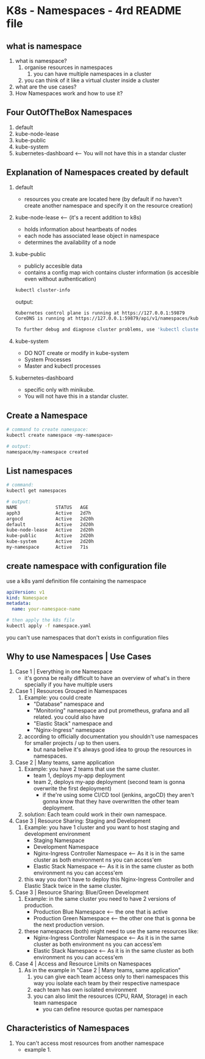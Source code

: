 # K8s - Namespaces - 4rd README file

## what is namespace

1. what is namespace?
    1. organise resources in namespaces
        1. you can have multiple namespaces in a cluster
    1. you can think of it like a virtual cluster inside  a cluster
1. what are the use cases?
1. How Namespaces work and how to use it?

## Four OutOfTheBox Namespaces

1. default
1. kube-node-lease
1. kube-public
1. kube-system
1. kubernetes-dashboard <-- You will not have this in a standar cluster

## Explanation of Namespaces created by default

1. default
    - resources you create are located here (by default if no haven't create another namespace and specify it on the resource creation)
1. kube-node-lease <-- (it's a recent addition to k8s)
    - holds information about heartbeats of nodes
    - each node has associated lease object in namespace
    - determines the availability of a node
1. kube-public
    - publicly accesible data
    - contains a config map wich contains cluster information (is accesible even without authentication)

    ```sh
    kubectl cluster-info
    ```

    output:

    ```sh
    Kubernetes control plane is running at https://127.0.0.1:59879
    CoreDNS is running at https://127.0.0.1:59879/api/v1/namespaces/kube-system/services/kube-dns:dns/proxy

    To further debug and diagnose cluster problems, use 'kubectl cluster-info dump'.
    ```

1. kube-system
    - DO NOT create or modify in kube-system
    - System Processes
    - Master and kubectl processes
1. kubernetes-dashboard
    - specific only with minikube.
    - You will not have this in a standar cluster.

## Create a Namespace

```sh
# command to create namespace:
kubectl create namespace <my-namespace>
```

```sh
# output:
namespace/my-namespace created
```

## List namespaces

```sh
# command:
kubectl get namespaces
```

```sh
# output:
NAME              STATUS   AGE
apph3             Active   2d7h
argocd            Active   2d20h
default           Active   2d20h
kube-node-lease   Active   2d20h
kube-public       Active   2d20h
kube-system       Active   2d20h
my-namespace      Active   71s
```

## create namespace with configuration file

use a k8s yaml definition file containing the namespace

```yaml
apiVersion: v1
kind: Namespace
metadata:
  name: your-namespace-name
```

```sh
# then apply the k8s file
kubectl apply -f namespace.yaml
```

you can't use namespaces that don't exists in configuration files

## Why to use Namespaces | Use Cases

1. Case 1 | Everything in one Namespace
    - it's gonna be really difficult to have an overview of what's in there specially if you have multiple users
1. Case 1 | Resources Grouped in Namespaces
    1. Example: you could create
        - "Database" namespace and
        - "Monitoring" namespace and put prometheus, grafana and all related. you could also have
        - "Elastic Stack" namespace and
        - "Nginx-Ingress" namespace
    1. according to officially documentation you shouldn't use namespaces for smaller projects / up to then users.
        - but nana belive it's always good idea to group the resources in namespaces.
1. Case 2 | Many teams, same application
    1. Example: you have 2 teams that use the same cluster.
        - team 1, deploys my-app deployment
        - team 2, deploys my-app deployment (second team is gonna overwrite the first deployment)
            - if the're using some CI/CD tool (jenkins, argoCD) they aren't gonna know that they have overwritten the other team deployment.
    1. solution: Each team could work in their own namespace.
1. Case 3 | Resource Sharing: Staging and Development
    1. Example: you have 1 cluster and you want to host staging and development environment
        - Staging Namespace
        - Development Namespace
        - Nginx-Ingress Controller Namespace <-- As it is in the same cluster as both environment ns you can access'em
        - Elastic Stack Namespace <-- As it is in the same cluster as both environment ns you can access'em
    1. this way you don't have to deploy this Nginx-Ingress Controller and Elastic Stack twice in the same cluster.
1. Case 3 | Resource Sharing: Blue/Green Development
    1. Example: in the same cluster you need to have 2 versions of production.
        - Production Blue Namespace <-- the one that is active
        - Production Green Namespace <-- the other one that is gonna be the next production version.
    1. these namespaces (both) might need to use the same resources like:
        - Nginx-Ingress Controller Namespace <-- As it is in the same cluster as both environment ns you can access'em
        - Elastic Stack Namespace <-- As it is in the same cluster as both environment ns you can access'em
1. Case 4 | Access and Resource Limits on Namespaces
    1. As in the example in "Case 2 | Many teams, same application"
        1. you can give each team access only to theri namespaces this way you isolate each team by their respective namespace
        1. each team has own isolated environment
        1. you can also limit the resources (CPU, RAM, Storage) in each team namespace
            - you can define resource quotas per namespace

## Characteristics of Namespaces

1. You can't access most resources from another namespace
    - example
        1.
